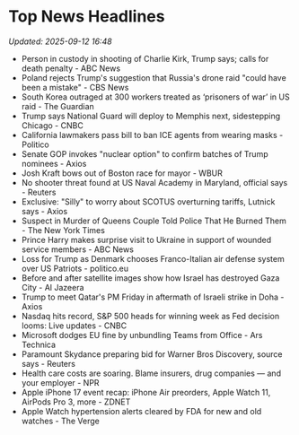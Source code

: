 # Top News Headlines

_Updated: 2025-09-12 16:48_

- Person in custody in shooting of Charlie Kirk, Trump says; calls for death penalty - ABC News
- Poland rejects Trump's suggestion that Russia's drone raid "could have been a mistake" - CBS News
- South Korea outraged at 300 workers treated as ‘prisoners of war’ in US raid - The Guardian
- Trump says National Guard will deploy to Memphis next, sidestepping Chicago - CNBC
- California lawmakers pass bill to ban ICE agents from wearing masks - Politico
- Senate GOP invokes "nuclear option" to confirm batches of Trump nominees - Axios
- Josh Kraft bows out of Boston race for mayor - WBUR
- No shooter threat found at US Naval Academy in Maryland, official says - Reuters
- Exclusive: "Silly" to worry about SCOTUS overturning tariffs, Lutnick says - Axios
- Suspect in Murder of Queens Couple Told Police That He Burned Them - The New York Times
- Prince Harry makes surprise visit to Ukraine in support of wounded service members - ABC News
- Loss for Trump as Denmark chooses Franco-Italian air defense system over US Patriots - politico.eu
- Before and after satellite images show how Israel has destroyed Gaza City - Al Jazeera
- Trump to meet Qatar's PM Friday in aftermath of Israeli strike in Doha - Axios
- Nasdaq hits record, S&P 500 heads for winning week as Fed decision looms: Live updates - CNBC
- Microsoft dodges EU fine by unbundling Teams from Office - Ars Technica
- Paramount Skydance preparing bid for Warner Bros Discovery, source says - Reuters
- Health care costs are soaring. Blame insurers, drug companies — and your employer - NPR
- Apple iPhone 17 event recap: iPhone Air preorders, Apple Watch 11, AirPods Pro 3, more - ZDNET
- Apple Watch hypertension alerts cleared by FDA for new and old watches - The Verge